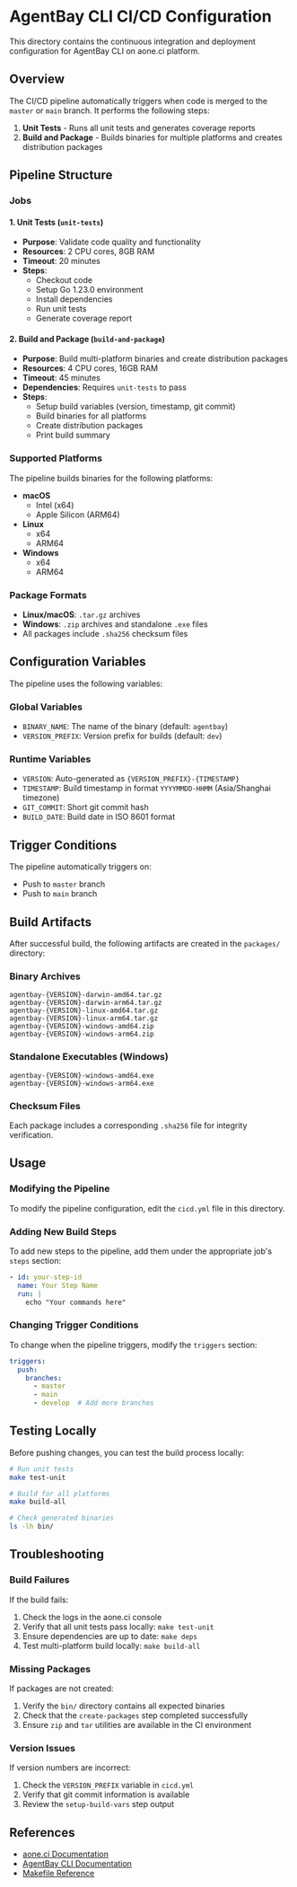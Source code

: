 # AgentBay CLI CI/CD Configuration

This directory contains the continuous integration and deployment configuration for AgentBay CLI on aone.ci platform.

## Overview

The CI/CD pipeline automatically triggers when code is merged to the `master` or `main` branch. It performs the following steps:

1. **Unit Tests** - Runs all unit tests and generates coverage reports
2. **Build and Package** - Builds binaries for multiple platforms and creates distribution packages

## Pipeline Structure

### Jobs

#### 1. Unit Tests (`unit-tests`)
- **Purpose**: Validate code quality and functionality
- **Resources**: 2 CPU cores, 8GB RAM
- **Timeout**: 20 minutes
- **Steps**:
  - Checkout code
  - Setup Go 1.23.0 environment
  - Install dependencies
  - Run unit tests
  - Generate coverage report

#### 2. Build and Package (`build-and-package`)
- **Purpose**: Build multi-platform binaries and create distribution packages
- **Resources**: 4 CPU cores, 16GB RAM
- **Timeout**: 45 minutes
- **Dependencies**: Requires `unit-tests` to pass
- **Steps**:
  - Setup build variables (version, timestamp, git commit)
  - Build binaries for all platforms
  - Create distribution packages
  - Print build summary

### Supported Platforms

The pipeline builds binaries for the following platforms:

- **macOS**
  - Intel (x64)
  - Apple Silicon (ARM64)
- **Linux**
  - x64
  - ARM64
- **Windows**
  - x64
  - ARM64

### Package Formats

- **Linux/macOS**: `.tar.gz` archives
- **Windows**: `.zip` archives and standalone `.exe` files
- All packages include `.sha256` checksum files

## Configuration Variables

The pipeline uses the following variables:

### Global Variables
- `BINARY_NAME`: The name of the binary (default: `agentbay`)
- `VERSION_PREFIX`: Version prefix for builds (default: `dev`)

### Runtime Variables
- `VERSION`: Auto-generated as `{VERSION_PREFIX}-{TIMESTAMP}`
- `TIMESTAMP`: Build timestamp in format `YYYYMMDD-HHMM` (Asia/Shanghai timezone)
- `GIT_COMMIT`: Short git commit hash
- `BUILD_DATE`: Build date in ISO 8601 format

## Trigger Conditions

The pipeline automatically triggers on:
- Push to `master` branch
- Push to `main` branch

## Build Artifacts

After successful build, the following artifacts are created in the `packages/` directory:

### Binary Archives
```
agentbay-{VERSION}-darwin-amd64.tar.gz
agentbay-{VERSION}-darwin-arm64.tar.gz
agentbay-{VERSION}-linux-amd64.tar.gz
agentbay-{VERSION}-linux-arm64.tar.gz
agentbay-{VERSION}-windows-amd64.zip
agentbay-{VERSION}-windows-arm64.zip
```

### Standalone Executables (Windows)
```
agentbay-{VERSION}-windows-amd64.exe
agentbay-{VERSION}-windows-arm64.exe
```

### Checksum Files
Each package includes a corresponding `.sha256` file for integrity verification.

## Usage

### Modifying the Pipeline

To modify the pipeline configuration, edit the `cicd.yml` file in this directory.

### Adding New Build Steps

To add new steps to the pipeline, add them under the appropriate job's `steps` section:

```yaml
- id: your-step-id
  name: Your Step Name
  run: |
    echo "Your commands here"
```

### Changing Trigger Conditions

To change when the pipeline triggers, modify the `triggers` section:

```yaml
triggers:
  push:
    branches:
      - master
      - main
      - develop  # Add more branches
```

## Testing Locally

Before pushing changes, you can test the build process locally:

```bash
# Run unit tests
make test-unit

# Build for all platforms
make build-all

# Check generated binaries
ls -lh bin/
```

## Troubleshooting

### Build Failures

If the build fails:

1. Check the logs in the aone.ci console
2. Verify that all unit tests pass locally: `make test-unit`
3. Ensure dependencies are up to date: `make deps`
4. Test multi-platform build locally: `make build-all`

### Missing Packages

If packages are not created:

1. Verify the `bin/` directory contains all expected binaries
2. Check that the `create-packages` step completed successfully
3. Ensure `zip` and `tar` utilities are available in the CI environment

### Version Issues

If version numbers are incorrect:

1. Check the `VERSION_PREFIX` variable in `cicd.yml`
2. Verify that git commit information is available
3. Review the `setup-build-vars` step output

## References

- [aone.ci Documentation](https://aone.ci/docs)
- [AgentBay CLI Documentation](../README.md)
- [Makefile Reference](../Makefile)

